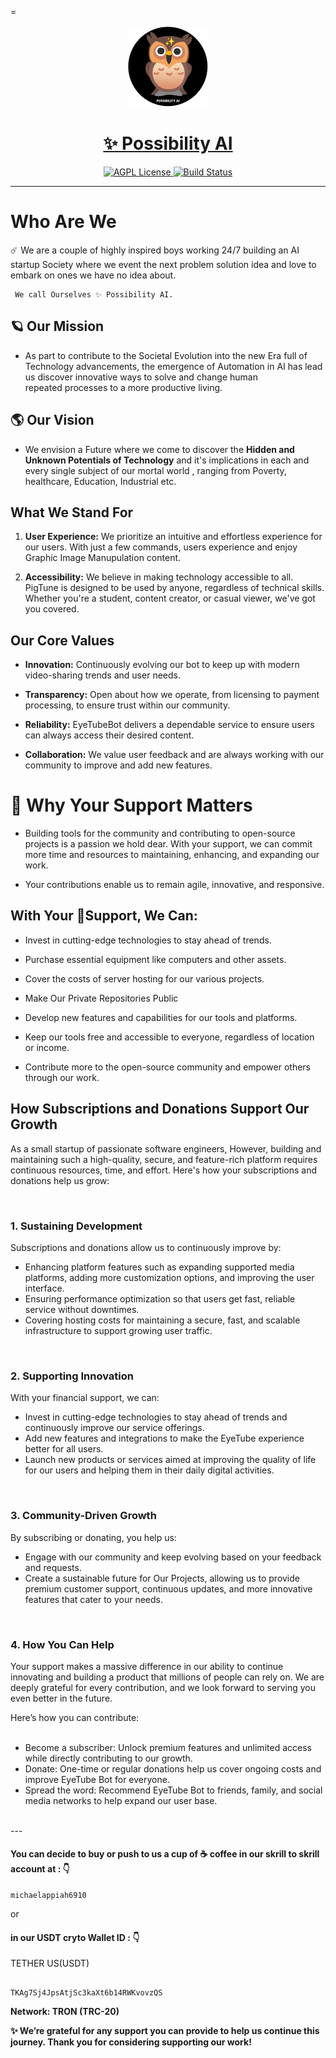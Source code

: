 =<p align="center">
  <a href="https://t.me/EyeTubeAiBot">
    <img src="https://github.com/Mickekofi/EyeTubeBot/blob/master/possibility_ai.png" alt="Logo" width="130">
  </a>
  <a href = "https://t.me/EyeTubeAiBot">
  <h1 align="center"><strong>✨ Possibility AI</strong></h1>
  </a>
  <p align="center">
    <a href="">
      <img src="https://img.shields.io/badge/Join-Community-blue.svg" alt="AGPL License">
    </a>
    <a href="https://wa.me/233505994829?text=*PigTune_From_Github_User_💬Message_:*%20">
      <img src="https://img.shields.io/badge/Contact-Engineers-red.svg" alt="Build Status">
    </a>
  </p>
</p>

---

# Who Are We

☄️ We are a couple of highly inspired boys working 24/7 building an AI startup Society where we event the next  problem solution idea and love to embark on ones we have no idea about.
      
     We call Ourselves ✨ Possibility AI.


## 🪐 Our Mission
     
- As part to contribute to the Societal Evolution into the new Era  full of Technology advancements, the 
emergence of  Automation in AI has lead us discover innovative ways to solve and change human  
repeated processes to a more productive living.


## 🌎 Our Vision

- We envision a Future where we come to discover the **Hidden and Unknown Potentials of Technology** and it's implications in each and every single subject of our mortal world , ranging from Poverty, healthcare, Education, Industrial etc.


## What We Stand For

1. **User Experience:** We prioritize an intuitive and effortless experience for our users. With just a few commands, users experience and enjoy Graphic Image Manupulation content.

2. **Accessibility:** We believe in making technology accessible to all. PigTune is designed to be used by anyone, regardless of technical skills. Whether you're a student, content creator, or casual viewer, we've got you covered.


## Our Core Values

- **Innovation:** Continuously evolving our bot to keep up with modern video-sharing trends and user needs.

- **Transparency:** Open about how we operate, from licensing to payment processing, to ensure trust within our community.

- **Reliability:** EyeTubeBot delivers a dependable service to ensure users can always access their desired content.

- **Collaboration:** We value user feedback and are always working with our community to improve and add new features.



# 🌱 Why Your Support Matters

- Building tools for the community and contributing to open-source projects is a passion we hold dear. With your support, we can commit more time and resources to maintaining, enhancing, and expanding our work. 

- Your contributions enable us to remain agile, innovative, and responsive.

## With Your 🍃Support, We Can:

- Invest in cutting-edge technologies to stay ahead of trends.

- Purchase essential equipment like computers and other assets.

- Cover the costs of server hosting for our various projects.

- Make Our Private Repositories Public 

- Develop new features and capabilities for our tools and platforms.

- Keep our tools free and accessible to everyone, regardless of location or income.

- Contribute more to the open-source community and empower others through our work.




<h2>How Subscriptions and Donations Support Our Growth</h2>
<p>As a small startup of passionate software engineers, However, building and maintaining such a high-quality, secure, and feature-rich platform requires continuous resources, time, and effort. Here's how your subscriptions and donations help us grow:</p>
<br>
<h3>1. Sustaining Development</h3>
<p>Subscriptions and donations allow us to continuously improve by:</p>
<ul>
  <li>Enhancing platform features such as expanding supported media platforms, adding more customization options, and improving the user interface.</li>
  <li>Ensuring performance optimization so that users get fast, reliable service without downtimes.</li>
  <li>Covering hosting costs for maintaining a secure, fast, and scalable infrastructure to support growing user traffic.</li>
</ul>
<br>

<h3>2. Supporting Innovation</h3>
<p>With your financial support, we can:</p>
<ul>
  <li>Invest in cutting-edge technologies to stay ahead of trends and continuously improve our service offerings.</li>
  <li>Add new features and integrations to make the EyeTube experience better for all users.</li>
  <li>Launch new products or services aimed at improving the quality of life for our users and helping them in their daily digital activities.</li>
</ul>
<br>
<h3>3. Community-Driven Growth</h3>
<p>By subscribing or donating, you help us:</p>
<ul>
  <li>Engage with our community and keep evolving based on your feedback and requests.</li>
  <li>Create a sustainable future for Our Projects, allowing us to provide premium customer support, continuous updates, and more innovative features that cater to your needs.</li>
</ul>
<br>
<h3>4. How You Can Help</h3>
<p>Your support makes a massive difference in our ability to continue innovating and building a product that millions of people can rely on. We are deeply grateful for every contribution, and we look forward to serving you even better in the future.</p>
<p>Here’s how you can contribute:</p>
<ul>
<br>
  <li>Become a subscriber: Unlock premium features and unlimited access while directly contributing to our growth.</li>
  <li>Donate: One-time or regular donations help us cover ongoing costs and improve EyeTube Bot for everyone.</li>
  <li>Spread the word: Recommend EyeTube Bot to friends, family, and social media networks to help expand our user base.</li>
</ul>
<br>
---




#### You can decide to buy or push to us a cup of ☕️ coffee in our skrill to skrill account at : 👇

 ```
 michaelappiah6910
 ```

or

#### in our USDT cryto Wallet ID : 👇

TETHER US(USDT)

```

TKAg7Sj4JpsAtjSc3kaXt6b14RWKvovzQS
```

**Network: TRON (TRC-20)**


**✨ We’re grateful for any support you can provide to help us continue this journey. Thank you for considering supporting our work!**
